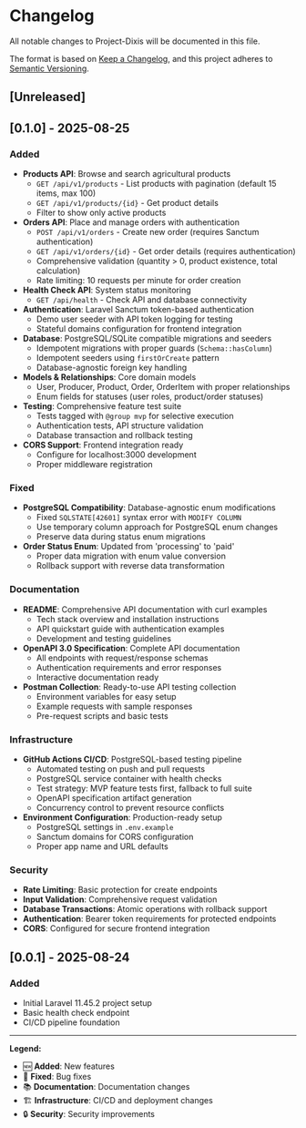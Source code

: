 # Changelog

All notable changes to Project-Dixis will be documented in this file.

The format is based on [Keep a Changelog](https://keepachangelog.com/en/1.0.0/),
and this project adheres to [Semantic Versioning](https://semver.org/spec/v2.0.0.html).

## [Unreleased]

## [0.1.0] - 2025-08-25

### Added
- **Products API**: Browse and search agricultural products
  - `GET /api/v1/products` - List products with pagination (default 15 items, max 100)
  - `GET /api/v1/products/{id}` - Get product details
  - Filter to show only active products
- **Orders API**: Place and manage orders with authentication
  - `POST /api/v1/orders` - Create new order (requires Sanctum authentication)
  - `GET /api/v1/orders/{id}` - Get order details (requires authentication)
  - Comprehensive validation (quantity > 0, product existence, total calculation)
  - Rate limiting: 10 requests per minute for order creation
- **Health Check API**: System status monitoring
  - `GET /api/health` - Check API and database connectivity
- **Authentication**: Laravel Sanctum token-based authentication
  - Demo user seeder with API token logging for testing
  - Stateful domains configuration for frontend integration
- **Database**: PostgreSQL/SQLite compatible migrations and seeders
  - Idempotent migrations with proper guards (`Schema::hasColumn`)
  - Idempotent seeders using `firstOrCreate` pattern
  - Database-agnostic foreign key handling
- **Models & Relationships**: Core domain models
  - User, Producer, Product, Order, OrderItem with proper relationships
  - Enum fields for statuses (user roles, product/order statuses)
- **Testing**: Comprehensive feature test suite
  - Tests tagged with `@group mvp` for selective execution
  - Authentication tests, API structure validation
  - Database transaction and rollback testing
- **CORS Support**: Frontend integration ready
  - Configure for localhost:3000 development
  - Proper middleware registration

### Fixed
- **PostgreSQL Compatibility**: Database-agnostic enum modifications
  - Fixed `SQLSTATE[42601]` syntax error with `MODIFY COLUMN`
  - Use temporary column approach for PostgreSQL enum changes
  - Preserve data during status enum migrations
- **Order Status Enum**: Updated from 'processing' to 'paid'
  - Proper data migration with enum value conversion
  - Rollback support with reverse data transformation

### Documentation
- **README**: Comprehensive API documentation with curl examples
  - Tech stack overview and installation instructions
  - API quickstart guide with authentication examples
  - Development and testing guidelines
- **OpenAPI 3.0 Specification**: Complete API documentation
  - All endpoints with request/response schemas
  - Authentication requirements and error responses
  - Interactive documentation ready
- **Postman Collection**: Ready-to-use API testing collection
  - Environment variables for easy setup
  - Example requests with sample responses
  - Pre-request scripts and basic tests

### Infrastructure
- **GitHub Actions CI/CD**: PostgreSQL-based testing pipeline
  - Automated testing on push and pull requests
  - PostgreSQL service container with health checks
  - Test strategy: MVP feature tests first, fallback to full suite
  - OpenAPI specification artifact generation
  - Concurrency control to prevent resource conflicts
- **Environment Configuration**: Production-ready setup
  - PostgreSQL settings in `.env.example`
  - Sanctum domains for CORS configuration
  - Proper app name and URL defaults

### Security
- **Rate Limiting**: Basic protection for create endpoints
- **Input Validation**: Comprehensive request validation
- **Database Transactions**: Atomic operations with rollback support
- **Authentication**: Bearer token requirements for protected endpoints
- **CORS**: Configured for secure frontend integration

## [0.0.1] - 2025-08-24

### Added
- Initial Laravel 11.45.2 project setup
- Basic health check endpoint
- CI/CD pipeline foundation

---

**Legend:**
- 🆕 **Added**: New features
- 🔧 **Fixed**: Bug fixes
- 📚 **Documentation**: Documentation changes
- 🏗️ **Infrastructure**: CI/CD and deployment changes
- 🔒 **Security**: Security improvements